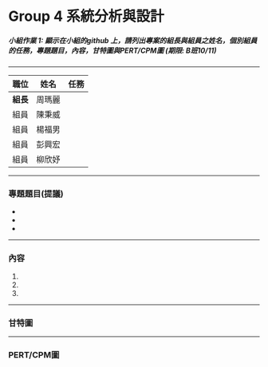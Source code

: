 # Group 4 系統分析與設計

##### 小組作業 1: 顯示在小組的github 上，請列出專案的組長與組員之姓名，個別組員的任務，專題題目，內容，甘特圖與PERT/CPM圖 (期限: B班10/11)

---

| **職位** | **姓名** | **任務** |
| :---- |:--------:| -----:|
| **組長** | 周瑪麗 |  |
| 組員 | 陳秉威 |  |
| 組員 | 楊福男 |  |
| 組員 | 彭興宏 |  |
| 組員 | 柳欣妤 |  |

---
### 專題題目(提議)
*
*
*
---
### 內容
1.
2.
3.
---
### 甘特圖

---
### PERT/CPM圖

